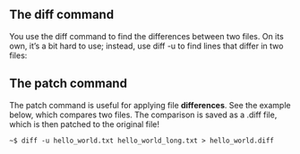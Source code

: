 ## The diff command
You use the diff command to find the differences between two files. On its own, it’s a bit hard to use; instead, use diff -u to find lines that differ in two files:


## The patch command
The patch command is useful for applying file **differences**. See the example below, which compares two files. The comparison is saved as a .diff file, which is then patched to the original file!

`~$ diff -u hello_world.txt hello_world_long.txt > hello_world.diff`

